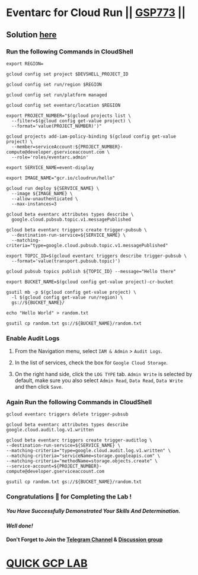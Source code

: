 # Eventarc for Cloud Run || [GSP773](https://www.cloudskillsboost.google/focuses/15657?parent=catalog) ||

## Solution [here]()

### Run the following Commands in CloudShell
```
export REGION=
```
```
gcloud config set project $DEVSHELL_PROJECT_ID

gcloud config set run/region $REGION

gcloud config set run/platform managed

gcloud config set eventarc/location $REGION

export PROJECT_NUMBER="$(gcloud projects list \
  --filter=$(gcloud config get-value project) \
  --format='value(PROJECT_NUMBER)')"

gcloud projects add-iam-policy-binding $(gcloud config get-value project) \
  --member=serviceAccount:${PROJECT_NUMBER}-compute@developer.gserviceaccount.com \
  --role='roles/eventarc.admin'

export SERVICE_NAME=event-display

export IMAGE_NAME="gcr.io/cloudrun/hello"

gcloud run deploy ${SERVICE_NAME} \
  --image ${IMAGE_NAME} \
  --allow-unauthenticated \
  --max-instances=3

gcloud beta eventarc attributes types describe \
  google.cloud.pubsub.topic.v1.messagePublished

gcloud beta eventarc triggers create trigger-pubsub \
  --destination-run-service=${SERVICE_NAME} \
  --matching-criteria="type=google.cloud.pubsub.topic.v1.messagePublished"

export TOPIC_ID=$(gcloud eventarc triggers describe trigger-pubsub \
  --format='value(transport.pubsub.topic)')

gcloud pubsub topics publish ${TOPIC_ID} --message="Hello there"

export BUCKET_NAME=$(gcloud config get-value project)-cr-bucket

gsutil mb -p $(gcloud config get-value project) \
  -l $(gcloud config get-value run/region) \
  gs://${BUCKET_NAME}/

echo "Hello World" > random.txt

gsutil cp random.txt gs://${BUCKET_NAME}/random.txt
```

### Enable Audit Logs

1. From the Navigation menu, select `IAM & Admin` > `Audit Logs`.

2. In the list of services, check the box for `Google Cloud Storage`.

3. On the right hand side, click the `LOG TYPE` tab. `Admin Write` is selected by default, make sure you also select `Admin Read`, `Data Read`, `Data Write` and then click `Save`.

### Again Run the following Commands in CloudShell

```
gcloud eventarc triggers delete trigger-pubsub

gcloud beta eventarc attributes types describe google.cloud.audit.log.v1.written

gcloud beta eventarc triggers create trigger-auditlog \
--destination-run-service=${SERVICE_NAME} \
--matching-criteria="type=google.cloud.audit.log.v1.written" \
--matching-criteria="serviceName=storage.googleapis.com" \
--matching-criteria="methodName=storage.objects.create" \
--service-account=${PROJECT_NUMBER}-compute@developer.gserviceaccount.com

gsutil cp random.txt gs://${BUCKET_NAME}/random.txt
```

### Congratulations 🎉 for Completing the Lab !

##### *You Have Successfully Demonstrated Your Skills And Determination.*

#### *Well done!*

#### Don't Forget to Join the [Telegram Channel](https://t.me/QuickGcpLab) & [Discussion group](https://t.me/QuickGcpLabChats)

# [QUICK GCP LAB](https://www.youtube.com/@quickgcplab)